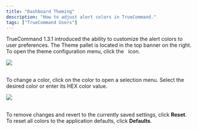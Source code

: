 ```yaml
---
title: "Dashboard Theming"
description: "How to adjust alert colors in TrueCommand."
tags: ["TrueCommand Users"]
---
```


TrueCommand 1.3.1 introduced the ability to customize the alert colors to user preferences. The Theme pallet is located in the top banner on the right. To open the theme configuration menu, click the <i class="fas fa-palette" aria-hidden="true" title="Theme"></i>&nbsp; icon.

<img src="/images/TC-1.3.1-theme-1.png">
<br><br>

To change a color, click on the color to open a selection menu. Select the desired color or enter its HEX color value.

<img src="/images/TC-1.3.1-theme-2.png">
<br><br>

To remove changes and revert to the currently saved settings, click **Reset**. To reset all colors to the application defaults, click **Defaults**.
